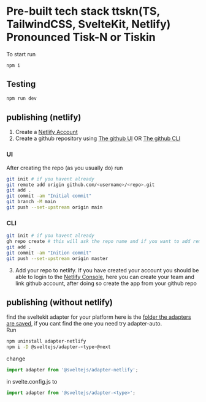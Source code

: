 # Pre-built tech stack ttskn(TS, TailwindCSS, SvelteKit, Netlify) Pronounced Tisk-N or Tiskin
To start run
```
npm i
```
## Testing
```bash
npm run dev
```
## publishing (netlify)
1. Create a [Netlify Account](https://app.netlify.com)
2. Create a github repository using [The github UI](https://github.com) OR [The github CLI](https://github.com/cli/cli#installation)
### UI
After creating the repo (as you usually do) run
```bash
git init # if you havent already
git remote add origin github.com/<username>/<repo>.git
git add .
git commit -am "Initial commit"
git branch -M main
git push --set-upstream origin main
```
### CLI
```bash 
git init # if you havent already
gh repo create # this will ask the repo name and if you want to add remote.
git add .
git commit -am "Inition commit"
git push --set-upstream origin master
```
3. Add your repo to netlify. If you have created your account you should be able to login to the [Netlify Console](https://app.netlify.com), here you can create your team and link github account, after doing so create the app from your github repo
## publishing (without netlify)
find the sveltekit adapter for your platform here is the [folder the adapters are saved](https://github.com/sveltejs/kit/tree/master/packages), if you cant find the one you need try adapter-auto.  
Run
```bash
npm uninstall adapter-netlify
npm i -D @sveltejs/adapter-<type>@next
```
change
```js
import adapter from '@sveltejs/adapter-netlify';
```
in svelte.config.js to
```js
import adapter from '@sveltejs/adapter-<type>';
```